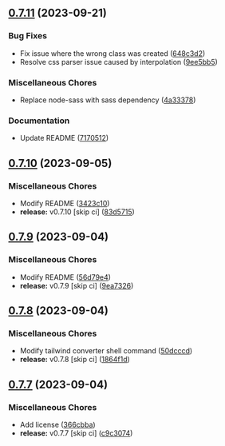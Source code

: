 ## [0.7.11](https://github.com/youthfulhps/tailwind-converter/compare/v0.7.10...v0.7.11) (2023-09-21)


### Bug Fixes

* Fix issue where the wrong class was created ([648c3d2](https://github.com/youthfulhps/tailwind-converter/commit/648c3d2a49ae0141b7cb7cee6be6692f019cd301))
* Resolve css parser issue caused by interpolation ([9ee5bb5](https://github.com/youthfulhps/tailwind-converter/commit/9ee5bb5d4c0d9ead4170cd94fb7da151e8611747))


### Miscellaneous Chores

* Replace node-sass with sass dependency ([4a33378](https://github.com/youthfulhps/tailwind-converter/commit/4a33378c631b566848c97fe719069709492b67c6))


### Documentation

* Update README ([7170512](https://github.com/youthfulhps/tailwind-converter/commit/71705125def4146377866fd029a0a6dee7ae25ad))

## [0.7.10](https://github.com/youthfulhps/tailwind-converter/compare/v0.7.9...v0.7.10) (2023-09-05)


### Miscellaneous Chores

* Modify README ([3423c10](https://github.com/youthfulhps/tailwind-converter/commit/3423c10b19e3c9a9d036d376d9930063ae5c0907))
* **release:** v0.7.10 [skip ci] ([83d5715](https://github.com/youthfulhps/tailwind-converter/commit/83d57154224e8bf68430f92bcde65eb4818d6e0f))

## [0.7.9](https://github.com/youthfulhps/tailwind-converter/compare/v0.7.8...v0.7.9) (2023-09-04)


### Miscellaneous Chores

* Modify README ([56d79e4](https://github.com/youthfulhps/tailwind-converter/commit/56d79e45039a49e9e097d03ef51372a6cac76fff))
* **release:** v0.7.9 [skip ci] ([9ea7326](https://github.com/youthfulhps/tailwind-converter/commit/9ea73269b77ee8b2323ec36dce13727155dfc751))

## [0.7.8](https://github.com/youthfulhps/tailwind-converter/compare/v0.7.7...v0.7.8) (2023-09-04)


### Miscellaneous Chores

* Modify tailwind converter shell command ([50dcccd](https://github.com/youthfulhps/tailwind-converter/commit/50dcccd1fee198d39f53ddb3b5b182a83bff552e))
* **release:** v0.7.8 [skip ci] ([1864f1d](https://github.com/youthfulhps/tailwind-converter/commit/1864f1d45a780ac8c45a15f6d43fda58da04909b))

## [0.7.7](https://github.com/youthfulhps/tailwind-converter/compare/v0.7.6...v0.7.7) (2023-09-04)


### Miscellaneous Chores

* Add license ([366cbba](https://github.com/youthfulhps/tailwind-converter/commit/366cbba953a23ab08eea7413a726db390ed89bf4))
* **release:** v0.7.7 [skip ci] ([c9c3074](https://github.com/youthfulhps/tailwind-converter/commit/c9c30747daaaefe0396bd49d59f961f372fa3f75))

